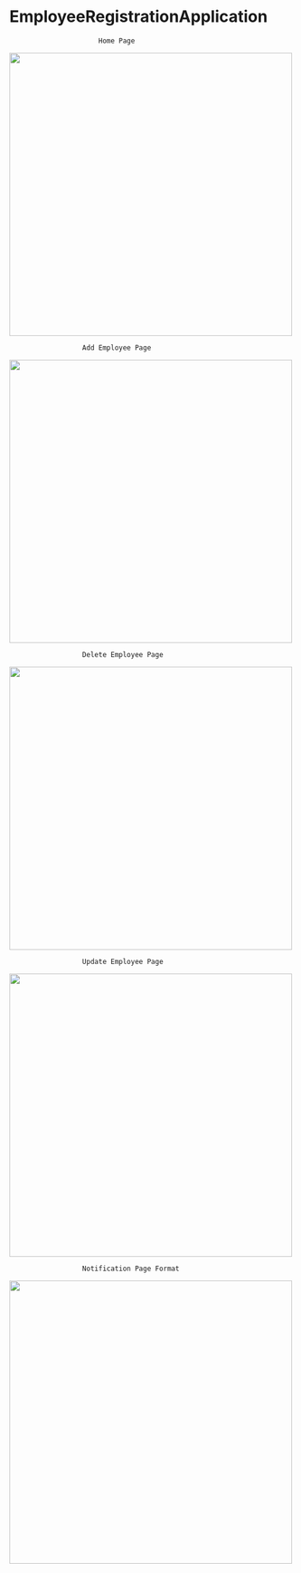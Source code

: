 # EmployeeRegistrationApplication

                          Home Page
<img src="https://user-images.githubusercontent.com/40024983/147874245-ccaa9fc3-3473-4696-b452-1b58b84e4cba.png" width="500">

                      Add Employee Page
<img src="https://user-images.githubusercontent.com/40024983/147874258-22ebb951-93e8-41d7-ba87-518d6dc61b53.png" width="500">

                      Delete Employee Page
<img src="https://user-images.githubusercontent.com/40024983/147874265-24827fdd-b09d-41b1-b7e6-3d3de0b76016.png" width="500">

                      Update Employee Page
<img src="https://user-images.githubusercontent.com/40024983/147874271-008f17d8-ed4c-4d90-8551-9295f8212e83.png" width="500">

                      Notification Page Format
<img src="https://user-images.githubusercontent.com/40024983/147874279-2be44376-f9d5-414f-88b5-7ba3f26ce339.png" width="500">
